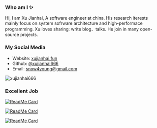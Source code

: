 ### Who am I ✨

Hi, I am Xu Jianhai, A software engineer at china. His research iterests mainly focus on system sofrware architecture and high-performace programming. Xu loves sharing: write blog、talks. He join in many open-source projects.

### My Social Media

- Website: [xujianhai.fun](https://http://xujianhai.fun/)
- Github: [@xujianhai666](https://github.com/xujianhai666)
- Email: snow4young@gmail.com


<img src="https://github-readme-stats.vercel.app/api?username=xujianhai666&show_icons=true" alt="xujianhai666"/> </p>

### Excellent Job

[![ReadMe Card](https://github-readme-stats.vercel.app/api/pin/?username=xujianhai666&repo=rocketmq)](https://github.com/apache/rocketmq)

[![ReadMe Card](https://github-readme-stats.vercel.app/api/pin/?username=xujianhai666&repo=rocketmq-client-go)](https://github.com/apache/rocketmq-client-go)

[![ReadMe Card](https://github-readme-stats.vercel.app/api/pin/?username=xujianhai666&repo=pulsar-client-go)](https://github.com/apache/pulsar-client-go)
